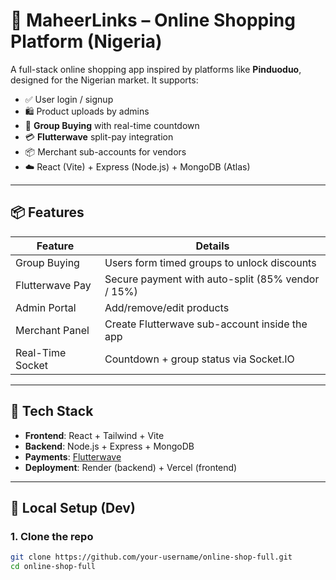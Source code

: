 # 🛒 MaheerLinks – Online Shopping Platform (Nigeria)

A full-stack online shopping app inspired by platforms like **Pinduoduo**, designed for the Nigerian market. It supports:

- ✅ User login / signup
- 🛍️ Product uploads by admins
- 👥 **Group Buying** with real-time countdown
- 💳 **Flutterwave** split-pay integration
- 📦 Merchant sub-accounts for vendors
- ☁️ React (Vite) + Express (Node.js) + MongoDB (Atlas)

---

## 📦 Features

| Feature           | Details                                             |
|------------------|-----------------------------------------------------|
| Group Buying      | Users form timed groups to unlock discounts        |
| Flutterwave Pay   | Secure payment with auto-split (85% vendor / 15%)  |
| Admin Portal      | Add/remove/edit products                           |
| Merchant Panel    | Create Flutterwave sub-account inside the app      |
| Real-Time Socket  | Countdown + group status via Socket.IO             |

---

## 🚀 Tech Stack

- **Frontend**: React + Tailwind + Vite
- **Backend**: Node.js + Express + MongoDB
- **Payments**: [Flutterwave](https://flutterwave.com/)
- **Deployment**: Render (backend) + Vercel (frontend)

---

## 🔧 Local Setup (Dev)

### 1. Clone the repo

```bash
git clone https://github.com/your-username/online-shop-full.git
cd online-shop-full
